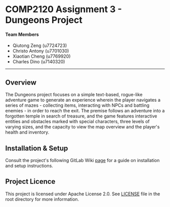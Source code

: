 # COMP2120 Assignment 3 - Dungeons Project

#### Team Members
- Qiutong Zeng (u7724723)
- Christo Antony (u7701030)
- Xiaotian  Cheng (u7769920)
- Charles Dino (u7140320)
***

## Overview
The Dungeons project focuses on a simple text-based, rogue-like adventure game to generate an experience wherein the player navigates a series of mazes - collecting items, interacting with NPCs and battling enemies - in order to reach the exit.
The premise follows an adventure into a forgotten temple in search of treasure, and the game features interactive entities and obstacles marked with special characters, three levels of varying sizes, and the capacity to view the map overview and the player's health and inventory.

## Installation & Setup
Consult the project's following GitLab Wiki [page](https://gitlab.cecs.anu.edu.au/u7724723/comp2120-fri10_a3_c/-/wikis/Installation-&-Setup) for a guide on installation and setup instructions.

## Project Licence
This project is licensed under Apache License 2.0. See [LICENSE](https://gitlab.cecs.anu.edu.au/u7724723/comp2120-fri10_a3_c/-/blob/main/LICENSE) file in the root directory for more information.